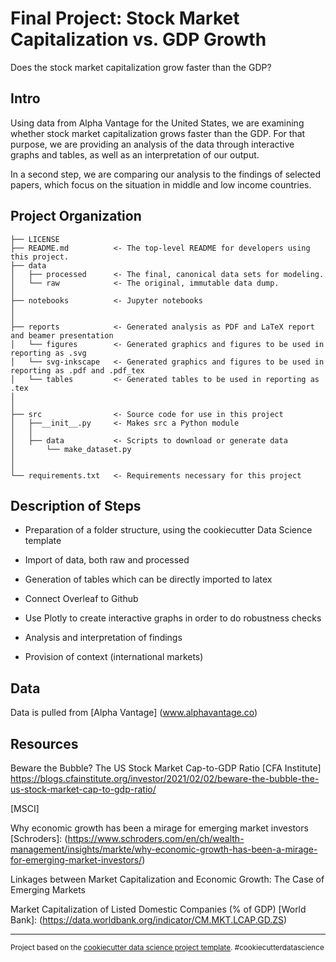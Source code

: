 Final Project: Stock Market Capitalization vs. GDP Growth
==============================

Does the stock market capitalization grow faster than the GDP?

Intro
------------

Using data from Alpha Vantage for the United States,  we are examining whether stock market capitalization grows faster than the GDP. For that purpose, we are providing an analysis of the data through interactive graphs and tables, as well as an interpretation of our output.

In a second step, we are comparing our analysis to the findings of selected papers, which focus on the situation in middle and low income countries. 


Project Organization
------------

    ├── LICENSE
    ├── README.md          <- The top-level README for developers using this project.
    ├── data
    │   ├── processed      <- The final, canonical data sets for modeling.
    │   └── raw            <- The original, immutable data dump.
    │
    ├── notebooks          <- Jupyter notebooks
    │
    │
    ├── reports            <- Generated analysis as PDF and LaTeX report and beamer presentation
    │   └── figures        <- Generated graphics and figures to be used in reporting as .svg
    │   └── svg-inkscape   <- Generated graphics and figures to be used in reporting as .pdf and .pdf_tex
    │   └── tables         <- Generated tables to be used in reporting as .tex
    │
    │
    ├── src                <- Source code for use in this project
    │   ├──__init__.py     <- Makes src a Python module
    │   │
    │   ├── data           <- Scripts to download or generate data
    │       └── make_dataset.py
    │  
    │
    └── requirements.txt   <- Requirements necessary for this project


Description of Steps 
------------

- Preparation of  a folder structure, using the cookiecutter Data Science template

- Import of data, both raw and processed

- Generation of tables which can be directly imported to latex 

- Connect Overleaf to Github

- Use Plotly to create interactive graphs in order to do robustness checks

- Analysis and interpretation of findings

- Provision of context (international markets)

Data 
------------

Data is pulled from [Alpha Vantage]
(www.alphavantage.co) 

Resources
------------

Beware the Bubble? The US Stock Market Cap-to-GDP Ratio
[CFA Institute] https://blogs.cfainstitute.org/investor/2021/02/02/beware-the-bubble-the-us-stock-market-cap-to-gdp-ratio/

[MSCI]

Why economic growth has been a mirage for emerging market investors
[Schroders]: (https://www.schroders.com/en/ch/wealth-management/insights/markte/why-economic-growth-has-been-a-mirage-for-emerging-market-investors/)

Linkages between Market Capitalization and Economic Growth: The Case of Emerging Markets

Market Capitalization of Listed Domestic Companies (% of GDP)
[World Bank]: (https://data.worldbank.org/indicator/CM.MKT.LCAP.GD.ZS)





--------

<p><small>Project based on the <a target="_blank" href="https://drivendata.github.io/cookiecutter-data-science/">cookiecutter data science project template</a>. #cookiecutterdatascience</small></p>
